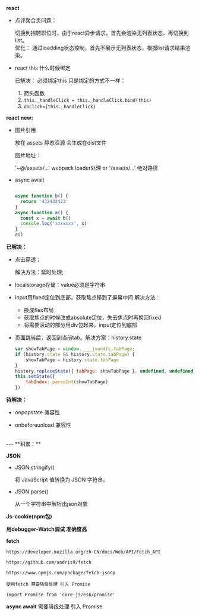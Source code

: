 **react**
- 点评聚合页问题： 

    切换到招聘职位时，由于react异步请求，首先会渲染无列表状态，再切换到list。        
     优化：
            通过loadding状态控制，首先不展示无列表状态，根据list请求结果渲染。
            
- react this  什么时候绑定
  
    已解决：
    必须绑定this
    只是绑定的方式不一样：
    1. 箭头函数
    2. ```this._handleClick = this._handleClick.bind(this)```
    3. ```onClick={this._handleClick}``` 
    
**react new:**

- 图片引用

    放在 assets 静态资源 会生成在dist文件

    图片地址：

    '~@/assets/...'  webpack loader处理
    or
    '/assets/...'  绝对路径

- async await
    
    ```js
    
    async function b() {
      return '432432423'
    }
    async function a() {
      const x = await b()
      console.log('xzxxxxx', x)
    }
    a()

    ```            

**已解决：**

- 点击穿透；
    
    解决方法：延时处理;

- localstorage存储：value必须是字符串


- input用fixed定位到底部，获取焦点移到了屏幕中间
     解决方法：
     - 换成flex布局
     - 获取焦点的时候改成absolute定位，失去焦点时再换回fixed
     - 将需要滚动的部分用div包起来，input定位到底部


- 页面跳转后，返回到当前tab。解决方案：history.state
    ```js
    var showTabPage = window.____json4fe.tabPage;
    if (history.state && history.state.tabPage) {
        showTabPage = history.state.tabPage
    }
    history.replaceState({ tabPage: showTabPage }, undefined, undefined)
    this.setState({
        tabIndex: parseInt(showTabPage)
    })
    ```



**待解决：**
- onpopstate 兼容性

- onbeforeunload 兼容性


<br>
---
**积累：**

**JSON**

- JSON.stringify()

    将 JavaScript 值转换为 JSON 字符串。

- JSON.parse()
 
    从一个字符串中解析出json对象


**Js-cookie(npm包)**

**用debugger-Watch调试 准确度高**

**fetch**

    https://developer.mozilla.org/zh-CN/docs/Web/API/Fetch_API
    
    https://github.com/andris9/fetch
    
    https://www.npmjs.com/package/fetch-jsonp

    使用fetch 需要降级处理 引入 Promise
    
    import Promise from 'core-js/es6/promise'

**async await** 需要降级处理 引入 Promise